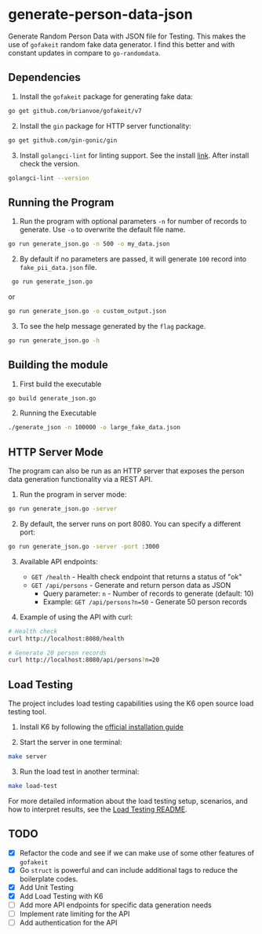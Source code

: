 # generate-person-data-json
Generate Random Person Data with JSON file for Testing. 
This makes the use of `gofakeit` random fake data generator. I find this better and with constant updates in compare to `go-randomdata`. 

## Dependencies

1. Install the `gofakeit` package for generating fake data:
```bash 
go get github.com/brianvoe/gofakeit/v7
```

2. Install the `gin` package for HTTP server functionality:
```bash
go get github.com/gin-gonic/gin
```

3. Install `golangci-lint` for linting support. See the install [link](https://golangci-lint.run/welcome/install/#local-installation). After install check the version.
```bash
golangci-lint --version
```

## Running the Program
1. Run the program with optional parameters `-n` for number of records to generate. Use `-o` to overwrite the default file name.
```bash
go run generate_json.go -n 500 -o my_data.json
```
2. By default if no parameters are passed, it will generate `100` record into `fake_pii_data.json` file.
```bash
 go run generate_json.go
```
or
```bash
go run generate_json.go -o custom_output.json
```
3. To see the help message generated by the `flag` package.
```bash
go run generate_json.go -h 
```

## Building the module
1. First build the executable
```bash
go build generate_json.go 
```
2. Running the Executable
```bash
./generate_json -n 100000 -o large_fake_data.json 
```

## HTTP Server Mode
The program can also be run as an HTTP server that exposes the person data generation functionality via a REST API.

1. Run the program in server mode:
```bash
go run generate_json.go -server
```

2. By default, the server runs on port 8080. You can specify a different port:
```bash
go run generate_json.go -server -port :3000
```

3. Available API endpoints:
   - `GET /health` - Health check endpoint that returns a status of "ok"
   - `GET /api/persons` - Generate and return person data as JSON
     - Query parameter: `n` - Number of records to generate (default: 10)
     - Example: `GET /api/persons?n=50` - Generate 50 person records

4. Example of using the API with curl:
```bash
# Health check
curl http://localhost:8080/health

# Generate 20 person records
curl http://localhost:8080/api/persons?n=20
```

## Load Testing
The project includes load testing capabilities using the K6 open source load testing tool.

1. Install K6 by following the [official installation guide](https://k6.io/docs/getting-started/installation/)

2. Start the server in one terminal:
```bash
make server
```

3. Run the load test in another terminal:
```bash
make load-test
```

For more detailed information about the load testing setup, scenarios, and how to interpret results, see the [Load Testing README](LOADTEST_README.md).

## TODO
- [x] Refactor the code and see if we can make use of some other features of `gofakeit`
- [x] Go `struct` is powerful and can include additional tags to reduce the boilerplate codes.
- [x] Add Unit Testing 
- [x] Add Load Testing with K6
- [ ] Add more API endpoints for specific data generation needs
- [ ] Implement rate limiting for the API
- [ ] Add authentication for the API

